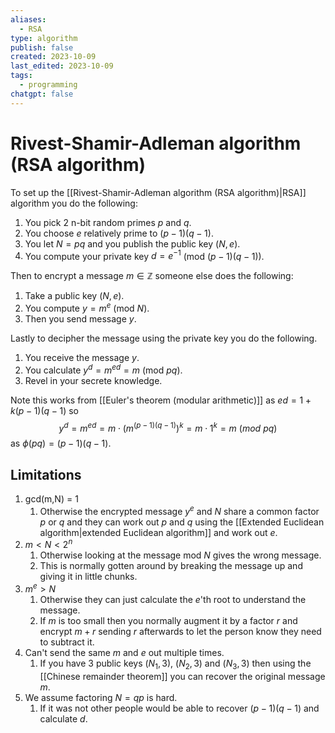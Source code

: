 ```yaml
---
aliases:
  - RSA
type: algorithm
publish: false
created: 2023-10-09
last_edited: 2023-10-09
tags:
  - programming
chatgpt: false
---
```

# Rivest-Shamir-Adleman algorithm (RSA algorithm)

To set up the [[Rivest-Shamir-Adleman algorithm (RSA algorithm)|RSA]] algorithm you do the following: 

1. You pick 2 n-bit random primes $p$ and $q$.
3. You choose $e$ relatively prime to $(p-1)(q-1)$.
4. You let $N = pq$ and you publish the public key $(N,e)$.
5. You compute your private key $d = e^{-1}$ (mod $(p-1)(q-1)$).

Then to encrypt a message $m \in \mathbb{Z}$ someone else does the following:

1. Take a public key $(N,e)$.
2. You compute $y = m^e$ (mod $N$).
3. Then you send message $y$.

Lastly to decipher the message using the private key you do the following.

1. You receive the message $y$.
2. You calculate $y^d = m^{ed} = m$ (mod $pq$).
3. Revel in your secrete knowledge.

Note this works from [[Euler's theorem (modular arithmetic)]] as $ed = 1 + k(p-1)(q-1)$ so
$$ y^d = m^{ed} = m \cdot (m^{(p-1)(q-1)})^k = m \cdot 1^k = m \ (mod \ pq)$$
as $\phi(pq) = (p-1)(q-1)$. 

## Limitations

1. gcd(m,N) = 1
	1. Otherwise the encrypted message $y^e$ and $N$ share a common factor $p$ or $q$ and they can work out $p$ and $q$ using the [[Extended Euclidean algorithm|extended Euclidean algorithm]] and work out $e$.
2. $m < N < 2^n$
	1. Otherwise looking at the message mod $N$ gives the wrong message.
	2. This is normally gotten around by breaking the message up and giving it in little chunks.
3. $m^e > N$
	1. Otherwise they can just calculate the $e$'th root to understand the message.
	2. If $m$ is too small then you normally augment it by a factor $r$ and encrypt $m + r$ sending $r$ afterwards to let the person know they need to subtract it.
4. Can't send the same $m$ and $e$ out multiple times.
	1. If you have 3 public keys $(N_1, 3)$, $(N_2, 3)$ and $(N_3,3)$ then using the [[Chinese remainder theorem]] you can recover the original message $m$.
5. We assume factoring $N = qp$ is hard.
	1. If it was not other people would be able to recover $(p-1)(q-1)$ and calculate $d$.
